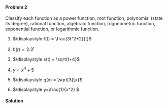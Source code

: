 <div class="alert alert-warning" role="alert">
<h4 class="alert-heading">Problem 2</h4>

Classify each function as a power function, root function, polynomial (state its degree), rational function, algebraic function, trigonometric function, exponential function, or logarithmic function.

1. $\displaystyle f(t) = \frac{3t^2+2}{t}$

2. $\displaystyle h(r) = 2.3^r$

3. $\displaystyle s(t) = \sqrt{t+4}$

4. $\displaystyle y=x^4+5$

5. $\displaystyle g(x) = \sqrt[3]{x}$

6. $\displaystyle y=\frac{1}{x^2} $

</div>

<div class="alert alert-success" role="alert">
<h4 class="alert-heading">Solution</h4>



</div>

